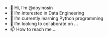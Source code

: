 - 👋 Hi, I’m @doyinosin
- 👀 I’m interested in Data Engineering
- 🌱 I’m currently learning Python programming
- 💞️ I’m looking to collaborate on ...
- 📫 How to reach me ...

<!---
doyinosin/doyinosin is a ✨ special ✨ repository because its `README.md` (this file) appears on your GitHub profile.
You can click the Preview link to take a look at your changes.
--->
